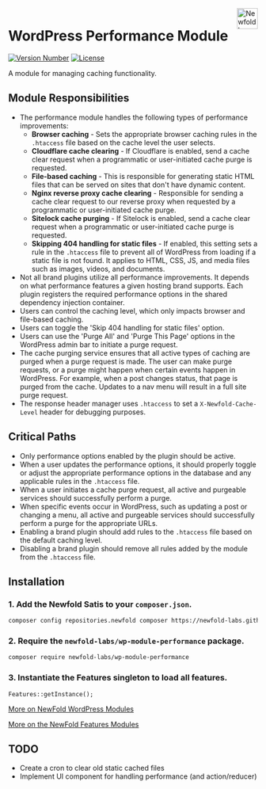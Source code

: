 <a href="https://newfold.com/" target="_blank">
    <img src="https://newfold.com/content/experience-fragments/newfold/site-header/master/_jcr_content/root/header/logo.coreimg.svg/1621395071423/newfold-digital.svg" alt="Newfold Logo" title="Newfold Digital" align="right" 
height="42" />
</a>

# WordPress Performance Module
[![Version Number](https://img.shields.io/github/v/release/newfold-labs/wp-module-performance?color=21a0ed&labelColor=333333)](https://github.com/newfold/wp-module-performance/releases)
[![License](https://img.shields.io/github/license/newfold-labs/wp-module-performance?labelColor=333333&color=666666)](https://raw.githubusercontent.com/newfold-labs/wp-module-performance/master/LICENSE)

A module for managing caching functionality.

## Module Responsibilities

- The performance module handles the following types of performance improvements:
    - **Browser caching** - Sets the appropriate browser caching rules in the `.htaccess` file based on the cache level the user selects.
    - **Cloudflare cache clearing** - If Cloudflare is enabled, send a cache clear request when a programmatic or user-initiated cache purge is requested.
    - **File-based caching** - This is responsible for generating static HTML files that can be served on sites that don't have dynamic content.
    - **Nginx reverse proxy cache clearing** - Responsible for sending a cache clear request to our reverse proxy when requested by a programmatic or user-initiated cache purge.
    - **Sitelock cache purging** - If Sitelock is enabled, send a cache clear request when a programmatic or user-initiated cache purge is requested.
    - **Skipping 404 handling for static files** - If enabled, this setting sets a rule in the `.htaccess` file to prevent all of WordPress from loading if a static file is not found. It applies to HTML, CSS, JS, and media files such as images, videos, and documents.
- Not all brand plugins utilize all performance improvements. It depends on what performance features a given hosting brand supports. Each plugin registers the required performance options in the shared dependency injection container.
- Users can control the caching level, which only impacts browser and file-based caching.
- Users can toggle the 'Skip 404 handling for static files' option.
- Users can use the 'Purge All' and 'Purge This Page' options in the WordPress admin bar to initiate a purge request.
- The cache purging service ensures that all active types of caching are purged when a purge request is made. The user can make purge requests, or a purge might happen when certain events happen in WordPress. For example, when a post changes status, that page is purged from the cache. Updates to a nav menu will result in a full site purge request.
- The response header manager uses `.htaccess` to set a `X-Newfold-Cache-Level` header for debugging purposes.

## Critical Paths

- Only performance options enabled by the plugin should be active.
- When a user updates the performance options, it should properly toggle or adjust the appropriate performance options in the database and any applicable rules in the `.htaccess` file.
- When a user initiates a cache purge request, all active and purgeable services should successfully perform a purge.
- When specific events occur in WordPress, such as updating a post or changing a menu, all active and purgeable services should successfully perform a purge for the appropriate URLs.
- Enabling a brand plugin should add rules to the `.htaccess` file based on the default caching level.
- Disabling a brand plugin should remove all rules added by the module from the `.htaccess` file.

## Installation

### 1. Add the Newfold Satis to your `composer.json`.

 ```bash
 composer config repositories.newfold composer https://newfold-labs.github.io/satis
 ```

### 2. Require the `newfold-labs/wp-module-performance` package.

 ```bash
 composer require newfold-labs/wp-module-performance
 ```

### 3. Instantiate the Features singleton to load all features.

```
Features::getInstance();
```

[More on NewFold WordPress Modules](https://github.com/newfold-labs/wp-module-loader)

[More on the NewFold Features Modules](https://github.com/newfold-labs/wp-module-features)

## TODO

- Create a cron to clear old static cached files
- Implement UI component for handling performance (and action/reducer)
